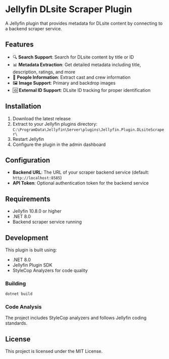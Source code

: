 # Jellyfin DLsite Scraper Plugin

A Jellyfin plugin that provides metadata for DLsite content by connecting to a backend scraper service.

## Features

- 🔍 **Search Support**: Search for DLsite content by title or ID
- 📊 **Metadata Extraction**: Get detailed metadata including title, description, ratings, and more
- 👥 **People Information**: Extract cast and crew information
- 🖼️ **Image Support**: Primary and backdrop images
- 🆔 **External ID Support**: DLsite ID tracking for proper identification

## Installation

1. Download the latest release
2. Extract to your Jellyfin plugins directory: `C:\ProgramData\Jellyfin\Server\plugins\Jellyfin.Plugin.DLsiteScraper\`
3. Restart Jellyfin
4. Configure the plugin in the admin dashboard

## Configuration

- **Backend URL**: The URL of your scraper backend service (default: `http://localhost:8585`)
- **API Token**: Optional authentication token for the backend service

## Requirements

- Jellyfin 10.8.0 or higher
- .NET 8.0
- Backend scraper service running

## Development

This plugin is built using:
- .NET 8.0
- Jellyfin Plugin SDK
- StyleCop Analyzers for code quality

### Building

```bash
dotnet build
```

### Code Analysis

The project includes StyleCop analyzers and follows Jellyfin coding standards.

## License

This project is licensed under the MIT License.
